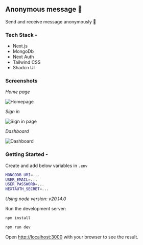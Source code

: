 ## Anonymous message 💌
Send and receive message anonymously 📲

### Tech Stack -
- Next.js
- MongoDb
- Next Auth
- Tailwind CSS
- Shadcn UI

### Screenshots
*Home page*

![Homepage](https://github.com/rsinghcodes/anonymous-message/assets/67682451/1b41ada8-0fbb-4f2d-adeb-11c2f945b112)

*Sign in*

![Sign in page](https://github.com/rsinghcodes/anonymous-message/assets/67682451/13b86a32-ff26-4ffe-99a2-6871d49b727a)

*Dashboard*

![Dashboard](https://github.com/rsinghcodes/anonymous-message/assets/67682451/005fef40-53bd-498f-9588-63ec43608231)


### Getting Started -

Create and add below variables in `.env`

```bash
MONGODB_URI=...
USER_EMAIL=...
USER_PASSWORD=...
NEXTAUTH_SECRET=...
```

*Using node version: v20.14.0*

Run the development server:

```bash
npm install
```

```bash
npm run dev
```

Open [http://localhost:3000](http://localhost:3000) with your browser to see the result.
